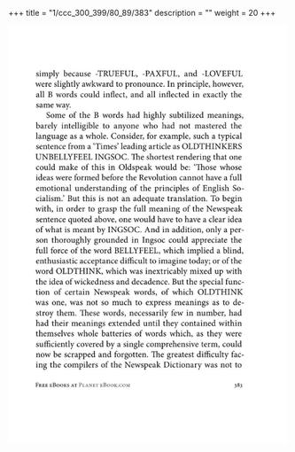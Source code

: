 +++
title = "1/ccc_300_399/80_89/383"
description = ""
weight = 20
+++

<img class="center-fit-jpg" src="/jpg_/out_jpg_1984__383.jpg" ></img>

